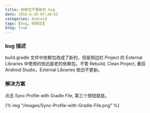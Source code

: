 ```yaml
---
title: 依赖包不更新的 bug
date: 2018-6-28 07:30:52
categories: Android
tags: [bug, 依赖包]
blog: true
---
```




### bug 描述

build.gradle 文件中依赖包改成了新的，但是侧边栏 Project 的 External Libraries 中使用的依旧是老的依赖包。不管 Rebuild, Clean Project, 重启 Android Studio，External Libraries 依旧不更新。

### 解决方案

点击 Sync Profile with Gradle File,  第三个按钮就是。

{% img "/images/Sync-Profile-with-Gradle-File.png" %}


